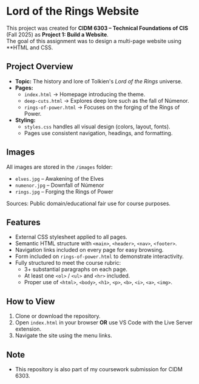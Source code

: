# Lord of the Rings Website

This project was created for **CIDM 6303 – Technical Foundations of CIS** (Fall 2025) as **Project 1: Build a Website**.  
The goal of this assignment was to design a multi-page website using **HTML and CSS.


## Project Overview
- **Topic:** The history and lore of Tolkien's *Lord of the Rings* universe.  
- **Pages:**
  - `index.html` → Homepage introducing the theme.  
  - `deep-cuts.html` → Explores deep lore such as the fall of Númenor.  
  - `rings-of-power.html` → Focuses on the forging of the Rings of Power.  
- **Styling:**  
  - `styles.css` handles all visual design (colors, layout, fonts).  
  - Pages use consistent navigation, headings, and formatting.


##  Images
All images are stored in the `/images` folder:  
- `elves.jpg` – Awakening of the Elves  
- `numenor.jpg` – Downfall of Númenor  
- `rings.jpg` – Forging the Rings of Power  

Sources: Public domain/educational fair use for course purposes.


## Features
- External CSS stylesheet applied to all pages.  
- Semantic HTML structure with `<main>`, `<header>`, `<nav>`, `<footer>`.  
- Navigation links included on every page for easy browsing.  
- Form included on `rings-of-power.html` to demonstrate interactivity.  
- Fully structured to meet the course rubric:
  - 3+ substantial paragraphs on each page.
  - At least one `<ol>` / `<ul>` and `<hr>` included.
  - Proper use of `<html>`, `<body>`, `<h1>`, `<p>`, `<b>`, `<i>`, `<a>`, `<img>`.



##  How to View
1. Clone or download the repository.  
2. Open `index.html` in your browser **OR** use VS Code with the Live Server extension.  
3. Navigate the site using the menu links.



## Note
- This repository is also part of my coursework submission for CIDM 6303.  


